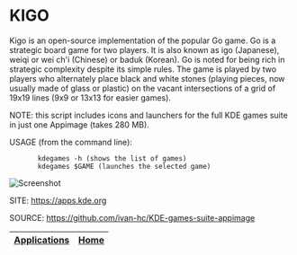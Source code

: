 # KIGO

 Kigo is an open-source implementation of the popular Go game. 
 Go is a strategic board game for two players. It is also 
 known as igo (Japanese), weiqi or wei ch'i (Chinese) or baduk 
 (Korean). 
 Go is noted for being rich in strategic complexity despite its 
 simple rules. The game is played by two players who alternately 
 place black and white stones (playing pieces, now usually made 
 of glass or plastic) on the vacant intersections of a grid of 
 19x19 lines (9x9 or 13x13 for easier games).
 
 NOTE: this script includes icons and launchers for the 
 full KDE games suite in just one Appimage (takes 280 MB).
 
 USAGE (from the command line):
 
           kdegames -h (shows the list of games)
           kdegames $GAME (launches the selected game)
           
 ![Screenshot](https://kde.org/images/screenshots/kigo.png)
 
 SITE: https://apps.kde.org

 SOURCE: https://github.com/ivan-hc/KDE-games-suite-appimage

 | [Applications](https://portable-linux-apps.github.io/apps.html) | [Home](https://portable-linux-apps.github.io)
 | --- | --- |
